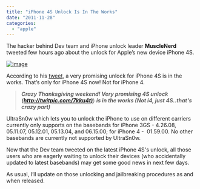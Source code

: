 ```yaml
---
title: "iPhone 4S Unlock Is In The Works"
date: "2011-11-28"
categories: 
  - "apple"
---
```


The hacker behind Dev team and iPhone unlock leader **MuscleNerd** tweeted few hours ago about the unlock for Apple’s new device iPhone 4S.

[![image](http://lh5.ggpht.com/-VivTRvR6-_8/TtMINWIw72I/AAAAAAAAHwo/SG5QpaQuCkk/image_thumb.png?imgmax=800 "image")](http://lh3.ggpht.com/-robk3ZsGaBI/TtMIMNN7y3I/AAAAAAAAHwg/kMwbB-BfCSo/s1600-h/image%25255B2%25255D.png)

According to his [tweet](https://twitter.com/#!/MuscleNerd/status/140767335828033536), a very promising unlock for iPhone 4S is in the works. That’s only for iPhone 4S now! Not for iPhone 4.

> **_Crazy Thanksgiving weekend! Very promising 4S unlock (_**[**_http://twitpic.com/7kku4t)_**](http://twitpic.com/7kku4t)) **_is in the works (Not i4, just 4S..that's crazy part)_**

UltraSn0w which lets you to unlock the iPhone to use on different carriers currently only supports on the basebands for iPhone 3GS - 4.26.08, 05.11.07, 05.12.01, 05.13.04, and 06.15.00; for iPhone 4 -  01.59.00. No other basebands are currently not supported by UltraSn0w.

Now that the Dev team tweeted on the latest iPhone 4S's unlock, all those users who are eagerly waiting to unlock their devices (who accidentally updated to latest basebands) may get some good news in next few days.

As usual, I’ll update on those unlocking and jailbreaking procedures as and when released.
